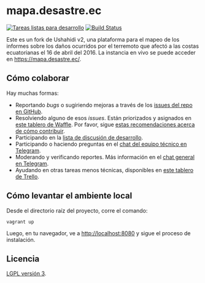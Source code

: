 # mapa.desastre.ec

[![Tareas listas para desarrollo](https://badge.waffle.io/desastre-ecuador/mapa.desastre.ec.svg?label=ready&title=Tareas%20listas%20para%20desarrollo)](http://waffle.io/desastre-ecuador/mapa.desastre.ec) 
[![Build Status](https://travis-ci.org/desastre-ecuador/mapa.desastre.ec.svg?branch=master)](https://travis-ci.org/desastre-ecuador/mapa.desastre.ec)

Este es un fork de Ushahidi v2, una plataforma para el mapeo de los informes sobre los daños ocurridos por el terremoto que afectó a las costas ecuatorianas el 16 de abril del 2016. La instancia en vivo se puede acceder en <https://mapa.desastre.ec/>.

## Cómo colaborar

Hay muchas formas:

- Reportando _bugs_ o sugiriendo mejoras a través de los [issues del repo en GitHub](https://github.com/desastre-ecuador/mapa.desastre.ec/issues).
- Resolviendo alguno de esos _issues_. Están priorizados y asignados en [este tablero de Waffle](https://waffle.io/desastre-ecuador/mapa.desastre.ec/join). Por favor, sigue [estas recomendaciones acerca de cómo contribuir](https://github.com/desastre-ecuador/mapa.desastre.ec/blob/master/CONTRIBUTING.md).
- Participando en la [lista de discusión de desarrollo](http://listas.desastre.ec/listinfo.cgi/desarrollo-desastre.ec).
- Participando o haciendo preguntas en el [chat del equipo técnico en Telegram](https://telegram.me/joinchat/AbmN-wcPvovTZcL0Lpr14Q).
- Moderando y verificando reportes. Más información en el [chat general en Telegram](https://telegram.me/joinchat/CV6MEghFJudTwP-hP64xVw).
- Ayudando en otras tareas menos técnicas, disponibles en [este tablero de Trello](https://trello.com/b/EVxI6km1).

## Cómo levantar el ambiente local

Desde el directorio raíz del proyecto, corre el comando:

    vagrant up

Luego, en tu navegador, ve a <http://localhost:8080> y sigue el proceso de instalación.

## Licencia

[LGPL versión 3](https://github.com/desastre-ecuador/mapa.desastre.ec/blob/master/License.txt).
